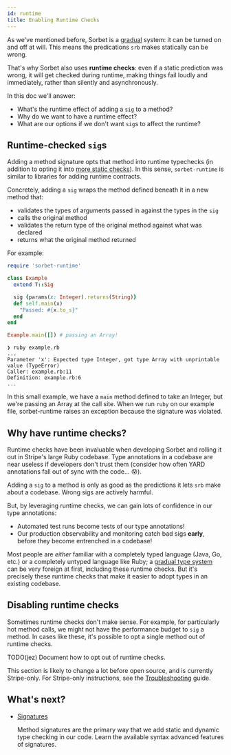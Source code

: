 ```yaml
---
id: runtime
title: Enabling Runtime Checks
---
```


As we've mentioned before, Sorbet is a [gradual](gradual.md) system: it can be
turned on and off at will. This means the predications `srb` makes statically
can be wrong.

That's why Sorbet also uses **runtime checks**: even if a static prediction was
wrong, it will get checked during runtime, making things fail loudly and
immediately, rather than silently and asynchronously.

In this doc we'll answer:

- What's the runtime effect of adding a `sig` to a method?
- Why do we want to have a runtime effect?
- What are our options if we don't want `sig`s to affect the runtime?


## Runtime-checked `sig`s

Adding a method signature opts that method into runtime typechecks (in addition
to opting it into [more static checks](static.md)). In this sense,
`sorbet-runtime` is similar to libraries for adding runtime contracts.

Concretely, adding a `sig` wraps the method defined beneath it in a new method
that:

- validates the types of arguments passed in against the types in the `sig`
- calls the original method
- validates the return type of the original method against what was declared
- returns what the original method returned

For example:

```ruby
require 'sorbet-runtime'

class Example
  extend T::Sig

  sig {params(x: Integer).returns(String)}
  def self.main(x)
    "Passed: #{x.to_s}"
  end
end

Example.main([]) # passing an Array!
```

```shell
❯ ruby example.rb
...
Parameter 'x': Expected type Integer, got type Array with unprintable value (TypeError)
Caller: example.rb:11
Definition: example.rb:6
...
```

In this small example, we have a `main` method defined to take an Integer, but
we're passing an Array at the call site. When we run `ruby` on our example file,
sorbet-runtime raises an exception because the signature was violated.


## Why have runtime checks?

Runtime checks have been invaluable when developing Sorbet and rolling it out in
Stripe's large Ruby codebase. Type annotations in a codebase are near useless if
developers don't trust them (consider how often YARD annotations fall out of
sync with the code... 😰).

Adding a `sig` to a method is only as good as the predictions it lets `srb` make
about a codebase. Wrong sigs are actively harmful.

But, by leveraging runtime checks, we can gain lots of confidence in our type
annotations:

- Automated test runs become tests of our type annotations!
- Our production observability and monitoring catch bad sigs **early**, before
  they become entrenched in a codebase!

Most people are *either* familiar with a completely typed language (Java, Go,
etc.) or a completely untyped language like Ruby; a [gradual type
system](gradual.md) can be very foreign at first, including these runtime
checks. But it's precisely these runtime checks that make it easier to adopt
types in an existing codebase.


## Disabling runtime checks

Sometimes runtime checks don't make sense. For example, for particularly hot
method calls, we might not have the performance budget to `sig` a method. In
cases like these, it's possible to opt a single method out of runtime checks.

TODO(jez) Document how to opt out of runtime checks.

This section is likely to change a lot before open source, and is currently
Stripe-only. For Stripe-only instructions, see the
[Troubleshooting](troubleshooting.md) guide.


## What's next?

- [Signatures](sigs.md)

  Method signatures are the primary way that we add static and dynamic type
  checking in our code. Learn the available syntax advanced features of
  signatures.
